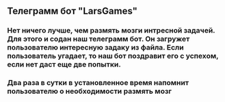 ## Телеграмм бот "LarsGames"

### Нет ничего лучше, чем размять мозги интресной задачей. Для этого и содан наш телеграмм бот. Он загружет пользователю интересную задаку из файла. Если пользователь угадает, то наш бот поздравит его с успехом, если нет даст еще две попытки.
### Два раза в сутки в установленное время напомнит пользователю о необходимости размять мозг
